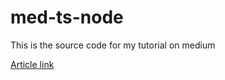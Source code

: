 # med-ts-node

This is the source code for my tutorial on medium

[Article link](https://medium.com/swlh/typescript-with-mongoose-and-node-express-24073d51d2ee)
